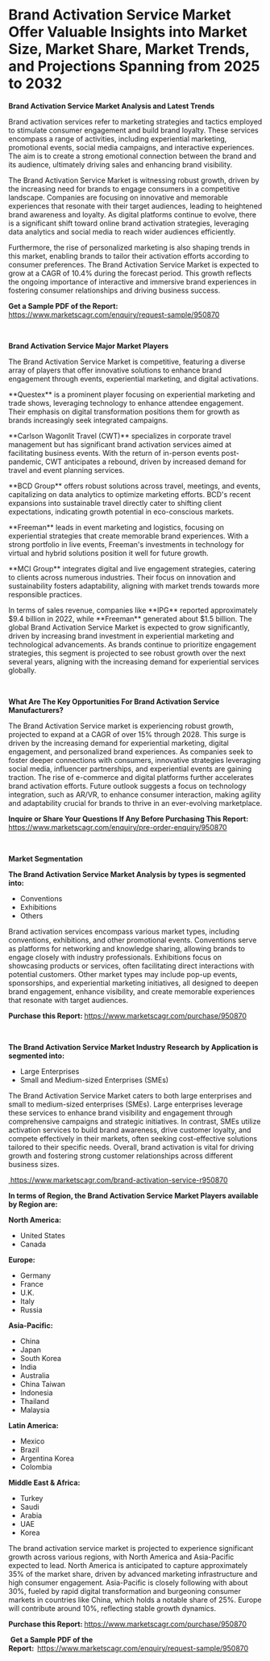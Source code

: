 <p><h1>Brand Activation Service Market Offer Valuable Insights into Market Size, Market Share, Market Trends, and Projections Spanning from 2025 to 2032</h1></p><p><strong>Brand Activation Service Market Analysis and Latest Trends</strong></p>
<p><p>Brand activation services refer to marketing strategies and tactics employed to stimulate consumer engagement and build brand loyalty. These services encompass a range of activities, including experiential marketing, promotional events, social media campaigns, and interactive experiences. The aim is to create a strong emotional connection between the brand and its audience, ultimately driving sales and enhancing brand visibility.</p><p>The Brand Activation Service Market is witnessing robust growth, driven by the increasing need for brands to engage consumers in a competitive landscape. Companies are focusing on innovative and memorable experiences that resonate with their target audiences, leading to heightened brand awareness and loyalty. As digital platforms continue to evolve, there is a significant shift toward online brand activation strategies, leveraging data analytics and social media to reach wider audiences efficiently.</p><p>Furthermore, the rise of personalized marketing is also shaping trends in this market, enabling brands to tailor their activation efforts according to consumer preferences. The Brand Activation Service Market is expected to grow at a CAGR of 10.4% during the forecast period. This growth reflects the ongoing importance of interactive and immersive brand experiences in fostering consumer relationships and driving business success.</p></p>
<p><strong>Get a Sample PDF of the Report:&nbsp;</strong> <a href="https://www.marketscagr.com/enquiry/request-sample/950870?utm_campaign=3290&utm_medium=2&utm_source=Github&utm_content=ia&utm_term=18042025&utm_id=brand-activation-service">https://www.marketscagr.com/enquiry/request-sample/950870</a></p>
<p>&nbsp;</p>
<p><strong>Brand Activation Service Major Market Players</strong></p>
<p><p>The Brand Activation Service Market is competitive, featuring a diverse array of players that offer innovative solutions to enhance brand engagement through events, experiential marketing, and digital activations.</p><p>**Questex** is a prominent player focusing on experiential marketing and trade shows, leveraging technology to enhance attendee engagement. Their emphasis on digital transformation positions them for growth as brands increasingly seek integrated campaigns. </p><p>**Carlson Wagonlit Travel (CWT)** specializes in corporate travel management but has significant brand activation services aimed at facilitating business events. With the return of in-person events post-pandemic, CWT anticipates a rebound, driven by increased demand for travel and event planning services.</p><p>**BCD Group** offers robust solutions across travel, meetings, and events, capitalizing on data analytics to optimize marketing efforts. BCD's recent expansions into sustainable travel directly cater to shifting client expectations, indicating growth potential in eco-conscious markets.</p><p>**Freeman** leads in event marketing and logistics, focusing on experiential strategies that create memorable brand experiences. With a strong portfolio in live events, Freeman's investments in technology for virtual and hybrid solutions position it well for future growth.</p><p>**MCI Group** integrates digital and live engagement strategies, catering to clients across numerous industries. Their focus on innovation and sustainability fosters adaptability, aligning with market trends towards more responsible practices.</p><p>In terms of sales revenue, companies like **IPG** reported approximately $9.4 billion in 2022, while **Freeman** generated about $1.5 billion. The global Brand Activation Service Market is expected to grow significantly, driven by increasing brand investment in experiential marketing and technological advancements. As brands continue to prioritize engagement strategies, this segment is projected to see robust growth over the next several years, aligning with the increasing demand for experiential services globally.</p></p>
<p>&nbsp;</p>
<p><strong>What Are The Key Opportunities For Brand Activation Service Manufacturers?</strong></p>
<p><p>The Brand Activation Service market is experiencing robust growth, projected to expand at a CAGR of over 15% through 2028. This surge is driven by the increasing demand for experiential marketing, digital engagement, and personalized brand experiences. As companies seek to foster deeper connections with consumers, innovative strategies leveraging social media, influencer partnerships, and experiential events are gaining traction. The rise of e-commerce and digital platforms further accelerates brand activation efforts. Future outlook suggests a focus on technology integration, such as AR/VR, to enhance consumer interaction, making agility and adaptability crucial for brands to thrive in an ever-evolving marketplace.</p></p>
<p><strong>Inquire or Share Your Questions If Any Before Purchasing This Report:</strong> <a href="https://www.marketscagr.com/enquiry/pre-order-enquiry/950870?utm_campaign=3290&utm_medium=2&utm_source=Github&utm_content=ia&utm_term=18042025&utm_id=brand-activation-service">https://www.marketscagr.com/enquiry/pre-order-enquiry/950870</a></p>
<p>&nbsp;</p>
<p><strong>Market Segmentation</strong></p>
<p><strong>The Brand Activation Service Market Analysis by types is segmented into:</strong></p>
<p><ul><li>Conventions</li><li>Exhibitions</li><li>Others</li></ul></p>
<p><p>Brand activation services encompass various market types, including conventions, exhibitions, and other promotional events. Conventions serve as platforms for networking and knowledge sharing, allowing brands to engage closely with industry professionals. Exhibitions focus on showcasing products or services, often facilitating direct interactions with potential customers. Other market types may include pop-up events, sponsorships, and experiential marketing initiatives, all designed to deepen brand engagement, enhance visibility, and create memorable experiences that resonate with target audiences.</p></p>
<p><strong>Purchase this Report:&nbsp;</strong><a href="https://www.marketscagr.com/purchase/950870?utm_campaign=3290&utm_medium=2&utm_source=Github&utm_content=ia&utm_term=18042025&utm_id=brand-activation-service">https://www.marketscagr.com/purchase/950870</a></p>
<p>&nbsp;</p>
<p><strong>The Brand Activation Service Market Industry Research by Application is segmented into:</strong></p>
<p><ul><li>Large Enterprises</li><li>Small and Medium-sized Enterprises (SMEs)</li></ul></p>
<p><p>The Brand Activation Service Market caters to both large enterprises and small to medium-sized enterprises (SMEs). Large enterprises leverage these services to enhance brand visibility and engagement through comprehensive campaigns and strategic initiatives. In contrast, SMEs utilize activation services to build brand awareness, drive customer loyalty, and compete effectively in their markets, often seeking cost-effective solutions tailored to their specific needs. Overall, brand activation is vital for driving growth and fostering strong customer relationships across different business sizes.</p></p>
<p><a href="https://www.marketscagr.com/brand-activation-service-r950870?utm_campaign=3290&utm_medium=2&utm_source=Github&utm_content=ia&utm_term=18042025&utm_id=brand-activation-service">&nbsp;https://www.marketscagr.com/brand-activation-service-r950870</a></p>
<p><strong>In terms of Region, the Brand Activation Service Market Players available by Region are:</strong></p>
<p>
    <p> <strong> North America: </strong>
        <ul>
            <li>United States</li>
            <li>Canada</li>
        </ul>
        </p> 
    <p> <strong> Europe: </strong>
        <ul>
            <li>Germany</li>
            <li>France</li>
            <li>U.K.</li>
            <li>Italy</li>
            <li>Russia</li>
        </ul>
        </p> 
    <p> <strong> Asia-Pacific: </strong>
        <ul>
            <li>China</li>
            <li>Japan</li>
            <li>South Korea</li>
            <li>India</li>
            <li>Australia</li>
            <li>China Taiwan</li>
            <li>Indonesia</li>
            <li>Thailand</li>
            <li>Malaysia</li>
        </ul>
        </p> 
    <p> <strong> Latin America: </strong>
        <ul>
            <li>Mexico</li>
            <li>Brazil</li>
            <li>Argentina Korea</li>
            <li>Colombia</li>
        </ul>
        </p> 
    <p> <strong> Middle East & Africa: </strong>
        <ul>
            <li>Turkey</li>
            <li>Saudi</li>
            <li>Arabia</li>
            <li>UAE</li>
            <li>Korea</li>
        </ul>
    </p>
    </p>
<p><p>The brand activation service market is projected to experience significant growth across various regions, with North America and Asia-Pacific expected to lead. North America is anticipated to capture approximately 35% of the market share, driven by advanced marketing infrastructure and high consumer engagement. Asia-Pacific is closely following with about 30%, fueled by rapid digital transformation and burgeoning consumer markets in countries like China, which holds a notable share of 25%. Europe will contribute around 10%, reflecting stable growth dynamics.</p></p>
<p><strong>Purchase this Report: </strong><a href="https://www.marketscagr.com/purchase/950870?utm_campaign=3290&utm_medium=2&utm_source=Github&utm_content=ia&utm_term=18042025&utm_id=brand-activation-service">https://www.marketscagr.com/purchase/950870</a></p>
<p>&nbsp;<strong>Get a Sample PDF of the Report:&nbsp;&nbsp;</strong><a href="https://www.marketscagr.com/enquiry/request-sample/950870?utm_campaign=3290&utm_medium=2&utm_source=Github&utm_content=ia&utm_term=18042025&utm_id=brand-activation-service">https://www.marketscagr.com/enquiry/request-sample/950870</a></p>
<p><strong></strong></p>
<p><p></p><p></p><p></p></p>